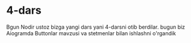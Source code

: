 # 4-dars
Bgun Nodir ustoz bizga yangi dars yani 4-darsni otib berdilar. bugun biz Aiogramda Buttonlar mavzusi va stetmenlar bilan ishlashni o'rgandik
